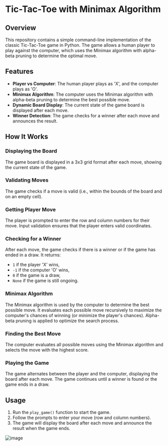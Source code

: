 # Tic-Tac-Toe with Minimax Algorithm

## Overview

This repository contains a simple command-line implementation of the classic Tic-Tac-Toe game in Python. The game allows a human player to play against the computer, which uses the Minimax algorithm with alpha-beta pruning to determine the optimal move.

## Features

- **Player vs Computer**: The human player plays as 'X', and the computer plays as 'O'.
- **Minimax Algorithm**: The computer uses the Minimax algorithm with alpha-beta pruning to determine the best possible move.
- **Dynamic Board Display**: The current state of the game board is displayed after each move.
- **Winner Detection**: The game checks for a winner after each move and announces the result.

## How It Works

### Displaying the Board

The game board is displayed in a 3x3 grid format after each move, showing the current state of the game.

### Validating Moves

The game checks if a move is valid (i.e., within the bounds of the board and on an empty cell).

### Getting Player Move

The player is prompted to enter the row and column numbers for their move. Input validation ensures that the player enters valid coordinates.

### Checking for a Winner

After each move, the game checks if there is a winner or if the game has ended in a draw. It returns:
- `1` if the player 'X' wins,
- `-1` if the computer 'O' wins,
- `0` if the game is a draw,
- `None` if the game is still ongoing.

### Minimax Algorithm

The Minimax algorithm is used by the computer to determine the best possible move. It evaluates each possible move recursively to maximize the computer's chances of winning (or minimize the player's chances). Alpha-beta pruning is applied to optimize the search process.

### Finding the Best Move

The computer evaluates all possible moves using the Minimax algorithm and selects the move with the highest score.

### Playing the Game

The game alternates between the player and the computer, displaying the board after each move. The game continues until a winner is found or the game ends in a draw.

## Usage

1. Run the `play_game()` function to start the game.
2. Follow the prompts to enter your move (row and column numbers).
3. The game will display the board after each move and announce the result when the game ends.

![image](https://github.com/idrees200/TicTacToe/assets/113856749/201cd130-ed0b-494b-a61b-fae1a9ea86d7)

